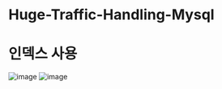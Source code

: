 # Huge-Traffic-Handling-Mysql

# 인덱스 사용
![image](https://github.com/user-attachments/assets/a7208cc5-9f97-422f-8d48-d0364eaf1008)
![image](https://github.com/user-attachments/assets/d526a10e-96f3-4f5b-a0b8-6f8239b7884e)

